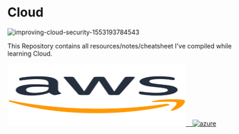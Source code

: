 # Cloud

![improving-cloud-security-1553193784543](https://content.kaspersky-labs.com/fm/press-releases/b9/b9655580fc22de8eeb309eac171993f6/processed/what-is-cloud-security01-q75-q75.jpg)

This Repository contains all resources/notes/cheatsheet I've compiled while learning Cloud. 
<p align="left"> 
  <a href="./AWS">
    <img src="https://raw.githubusercontent.com/devicons/devicon/master/icons/amazonwebservices/amazonwebservices-original-wordmark.svg" alt="aws" width="400" height="140"/> &ensp; 
  </a>
  <a href="./Microsoft%20Azure">
     <img src="https://www.vectorlogo.zone/logos/microsoft_azure/microsoft_azure-icon.svg" alt="azure" width="400" height="140"/>
  </a>
</p>


